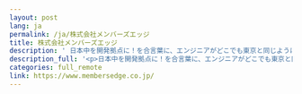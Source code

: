 ```yaml
---
layout: post
lang: ja
permalink: /ja/株式会社メンバーズエッジ
title: 株式会社メンバーズエッジ
description: ' 日本中を開発拠点に！を合言葉に、エンジニアがどこでも東京と同じように仕事ができる制度と環境をつくり、リモート開発チームが企業のシステム開発をスクラムでご支援する会社です。 '
description_full: '<p>日本中を開発拠点に！を合言葉に、エンジニアがどこでも東京と同じように仕事ができる制度と環境をつくり、リモート開発チームが企業のシステム開発をスクラムでご支援する会社です。</p>'
categories: full_remote
link: https://www.membersedge.co.jp/
---
```

